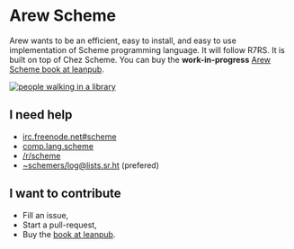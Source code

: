 # Arew Scheme

Arew wants to be an efficient, easy to install, and easy to use
implementation of Scheme programming language.  It will follow
R7RS. It is built on top of Chez Scheme.  You can buy the
**work-in-progress** [Arew Scheme book at
leanpub](https://leanpub.com/arew-scheme-book/).

[![people walking in a library](https://raw.githubusercontent.com/arew-scheme/arew-scheme/master/gabriel-sollmann-Y7d265_7i08-unsplash.jpg)](https://github.com/arew-scheme/arew-scheme)

## I need help

- [irc.freenode.net#scheme](https://kiwiirc.com/nextclient/irc.freenode.net/?nick=future-schemer?#scheme)
- [comp.lang.scheme](https://groups.google.com/forum/#!forum/comp.lang.scheme)
- [/r/scheme](https://www.reddit.com/r/scheme/)
- [~schemers/log@lists.sr.ht](https://lists.sr.ht/~schemers/log) (prefered)

## I want to contribute

- Fill an issue,
- Start a pull-request,
- Buy the [book at leanpub](https://leanpub.com/arew-scheme-book/).
